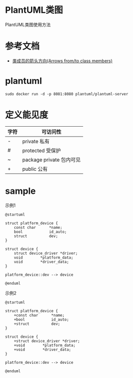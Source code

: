 # PlantUML类图

PlantUML类图使用方法

# 参考文档

* [类成员的箭头方向(Arrows from/to class members)](https://plantuml.com/zh/class-diagram)

# plantuml

`sudo docker run -d -p 8081:8080 plantuml/plantuml-server`

# 定义能见度

字符 | 可访问性
----|----
\-  | private 私有
\#  | protected 受保护
\~  | package private 包内可见
\+  | public 公有 

# sample

示例1

```plantuml
@startuml

struct platform_device {
    const char      *name;
    bool            id_auto;
    struct          dev;
}

struct device {
    struct device_driver *driver;
    void        *platform_data;
    void        *driver_data;
}

platform_device::dev --> device

@enduml
```

示例2

```plantuml
@startuml

struct platform_device {
    +const char      *name;
    +bool            id_auto;
    +struct          dev;
}

struct device {
    +struct device_driver *driver;
    +void        *platform_data;
    +void        *driver_data;
}

platform_device::dev --> device

@enduml
```
